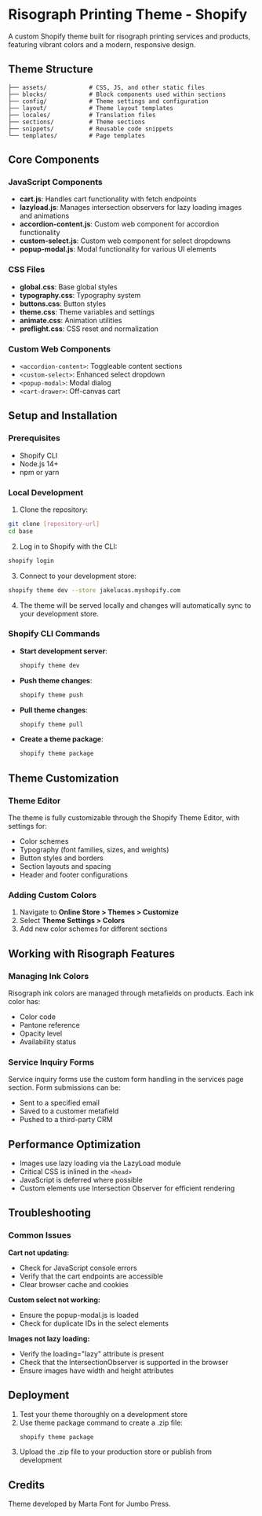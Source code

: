 # Risograph Printing Theme - Shopify

A custom Shopify theme built for risograph printing services and products, featuring vibrant colors and a modern, responsive design.

## Theme Structure

```
├── assets/            # CSS, JS, and other static files
├── blocks/            # Block components used within sections
├── config/            # Theme settings and configuration
├── layout/            # Theme layout templates
├── locales/           # Translation files
├── sections/          # Theme sections
├── snippets/          # Reusable code snippets
└── templates/         # Page templates
```

## Core Components

### JavaScript Components

- **cart.js**: Handles cart functionality with fetch endpoints
- **lazyload.js**: Manages intersection observers for lazy loading images and animations
- **accordion-content.js**: Custom web component for accordion functionality
- **custom-select.js**: Custom web component for select dropdowns
- **popup-modal.js**: Modal functionality for various UI elements

### CSS Files

- **global.css**: Base global styles
- **typography.css**: Typography system
- **buttons.css**: Button styles
- **theme.css**: Theme variables and settings
- **animate.css**: Animation utilities
- **preflight.css**: CSS reset and normalization

### Custom Web Components

- `<accordion-content>`: Toggleable content sections
- `<custom-select>`: Enhanced select dropdown
- `<popup-modal>`: Modal dialog
- `<cart-drawer>`: Off-canvas cart

## Setup and Installation

### Prerequisites

- Shopify CLI
- Node.js 14+
- npm or yarn

### Local Development

1. Clone the repository:
```bash
git clone [repository-url]
cd base
```

2. Log in to Shopify with the CLI:
```bash
shopify login
```

3. Connect to your development store:
```bash
shopify theme dev --store jakelucas.myshopify.com
```

4. The theme will be served locally and changes will automatically sync to your development store.

### Shopify CLI Commands

- **Start development server**:
  ```bash
  shopify theme dev
  ```

- **Push theme changes**:
  ```bash
  shopify theme push
  ```

- **Pull theme changes**:
  ```bash
  shopify theme pull
  ```

- **Create a theme package**:
  ```bash
  shopify theme package
  ```

## Theme Customization

### Theme Editor

The theme is fully customizable through the Shopify Theme Editor, with settings for:

- Color schemes
- Typography (font families, sizes, and weights)
- Button styles and borders
- Section layouts and spacing
- Header and footer configurations

### Adding Custom Colors

1. Navigate to **Online Store > Themes > Customize**
2. Select **Theme Settings > Colors**
3. Add new color schemes for different sections

## Working with Risograph Features

### Managing Ink Colors

Risograph ink colors are managed through metafields on products. Each ink color has:
- Color code
- Pantone reference
- Opacity level
- Availability status

### Service Inquiry Forms

Service inquiry forms use the custom form handling in the services page section. Form submissions can be:
- Sent to a specified email
- Saved to a customer metafield
- Pushed to a third-party CRM

## Performance Optimization

- Images use lazy loading via the LazyLoad module
- Critical CSS is inlined in the `<head>`
- JavaScript is deferred where possible
- Custom elements use Intersection Observer for efficient rendering

## Troubleshooting

### Common Issues

**Cart not updating:**
- Check for JavaScript console errors
- Verify that the cart endpoints are accessible
- Clear browser cache and cookies

**Custom select not working:**
- Ensure the popup-modal.js is loaded
- Check for duplicate IDs in the select elements

**Images not lazy loading:**
- Verify the loading="lazy" attribute is present
- Check that the IntersectionObserver is supported in the browser
- Ensure images have width and height attributes

## Deployment

1. Test your theme thoroughly on a development store
2. Use theme package command to create a .zip file:
   ```bash
   shopify theme package
   ```
3. Upload the .zip file to your production store or publish from development

## Credits

Theme developed by Marta Font for Jumbo Press.

